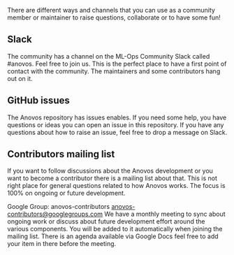 There are different ways and channels that you can use as a community member or maintainer to raise questions,
collaborate or to have some fun!

## Slack

The community has a channel on the ML-Ops Community Slack called #anovos. Feel free to join us. This is the perfect
place to have a first point of contact with the community. The maintainers and some contributors hang out on it.

## GitHub issues

The Anovos repository has issues enables. If you need some help, you have questions or ideas you can open an issue in
this repository. If you have any questions about how to raise an issue, feel free to drop a message on Slack.

## Contributors mailing list

If you want to follow discussions about the Anovos development or you want to become a contributor there is a mailing
list about that. This is not right place for general questions related to how Anovos works. The focus is 100% on ongoing
or future development.

Google Group: anovos-contributors anovos-contributors@googlegroups.com We have a monthly meeting to sync about ongoing
work or discuss about future development effort around the various components. You will be added to it automatically
when joining the mailing list. There is an agenda available via Google Docs feel free to add your item in there before
the meeting.
